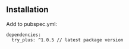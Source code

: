 ## Installation

Add to pubspec.yml:

```
dependencies:
  try_plus: ^1.0.5 // latest package version
```

